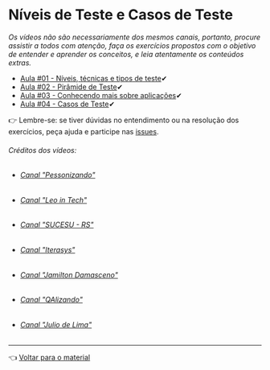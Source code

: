 # Níveis de Teste e Casos de Teste

_Os vídeos não são necessariamente dos mesmos canais, portanto, procure assistir a todos com atenção, faça os exercícios propostos com o objetivo de entender e aprender os conceitos, e leia atentamente os conteúdos extras._

- [Aula #01 - Níveis, técnicas e tipos de teste](aula01/aula.md)✔
- [Aula #02 - Pirâmide de Teste](aula02/aula.md)✔
- [Aula #03 - Conhecendo mais sobre aplicações](aula03/aula.md)✔
- [Aula #04 - Casos de Teste](aula04/aula.md)✔

👉 Lembre-se: se tiver dúvidas no entendimento ou na resolução dos exercícios, peça ajuda e participe nas [issues](https://github.com/cwi-reset/edicao-04-level-1/issues).

###### _Créditos dos vídeos:_
 - ###### [Canal "Pessonizando"](https://www.youtube.com/c/pessonizando)
 - ###### [Canal "Leo in Tech"](https://www.youtube.com/c/LeoinTech)
 - ###### [Canal "SUCESU - RS"](https://www.youtube.com/c/SUCESURS)
 - ###### [Canal "Iterasys"](https://www.youtube.com/c/IterasysBrasil)
 - ###### [Canal "Jamilton Damasceno"](https://www.youtube.com/c/jamiltondamasceno)
 - ###### [Canal "QAlizando"](https://www.youtube.com/channel/UC2N9bbpk7NcQhg3fFmEX7_A)
 - ###### [Canal "Julio de Lima"](https://www.youtube.com/c/JuliodeLimas)
  
---

👈 [Voltar para o material](../material.md)
